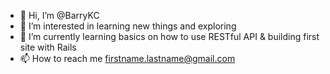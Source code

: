 - 👋 Hi, I’m @BarryKC
- 👀 I’m interested in learning new things and exploring
- 🌱 I’m currently learning basics on how to use RESTful API & building first site with Rails
- 📫 How to reach me firstname.lastname@gmail.com


